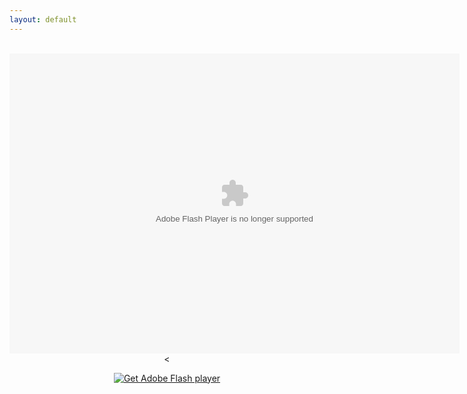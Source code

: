 ```yaml
---
layout: default
---
```

<title>Mirror's Edge 2D</title>
<div align="center">
<br />
<object align="middle" data="ME2D.swf" height="480" id="ME_2D" type="application/x-shockwave-flash" width="720"></object><

<div>
<p><span contenteditable="false" tabindex="-1"><a data-widget="image" href="http://www.adobe.com/go/getflashplayer"><img alt="Get Adobe Flash player" src="https://www.adobe.com/images/shared/download_buttons/get_flash_player.gif" /></a></span></p>
</div>
<param name="movie" value="ME2D.swf" /><param name="bgcolor" value="#999999" /><param name="FlashVars" value="var1=Hello&amp;var2=Goodbye" /><param name="allowscriptaccess" value="sameDomain" /><param name="wmode" value="low" />
